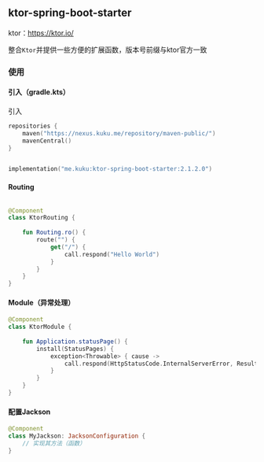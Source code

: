 ## ktor-spring-boot-starter

ktor：https://ktor.io/

整合`Ktor`并提供一些方便的扩展函数，版本号前缀与ktor官方一致


### 使用

#### 引入（gradle.kts）

引入

```kotlin
repositories {
    maven("https://nexus.kuku.me/repository/maven-public/")
    mavenCentral()
}


implementation("me.kuku:ktor-spring-boot-starter:2.1.2.0")
```

#### Routing

```kotlin

@Component
class KtorRouting {
    
    fun Routing.ro() {
        route("") {
            get("/") {
                call.respond("Hello World")
            }
        }
    }
}

```

#### Module（异常处理）

```kotlin
@Component
class KtorModule {
    
    fun Application.statusPage() {
        install(StatusPages) {
            exception<Throwable> { cause ->
                call.respond(HttpStatusCode.InternalServerError, Result.failure(cause.message ?: "服务器内部错误", null))
            }
        }
    }
}
```

#### 配置Jackson

```kotlin
@Component
class MyJackson: JacksonConfiguration {
    // 实现其方法（函数）
}
```